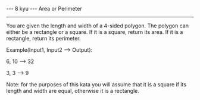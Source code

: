 --- 8 kyu --- Area or Perimeter

------

You are given the length and width of a 4-sided polygon. The polygon can either be a rectangle or a square.
If it is a square, return its area. If it is a rectangle, return its perimeter.

Example(Input1, Input2 --> Output):

6, 10 --> 32

3, 3 --> 9

Note: for the purposes of this kata you will assume that it is a square if its length and width are equal, otherwise it is a rectangle.